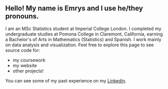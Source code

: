 ## Hello! My name is Emrys and I use he/they pronouns.

I am an MSc Statistics student at Imperial College London. I completed my undergraduate studies at Pomona College in Claremont, California, earning a Bachelor's of Arts in Mathematics (Statistics) and Spanish. I work mainly on data analysis and visualization. Feel free to explore this page to see source code for:
- my coursework
- my website
- other projects!
  
You can see some of my past experience on my [Linkedin](https://www.linkedin.com/in/emrys-king/).

<!--
**egkegk/egkegk** is a ✨ _special_ ✨ repository because its `README.md` (this file) appears on your GitHub profile.

Here are some ideas to get you started:

- 🔭 I’m currently working on ...
- 🌱 I’m currently learning ...
- 👯 I’m looking to collaborate on ...
- 🤔 I’m looking for help with ...
- 💬 Ask me about ...
- 📫 How to reach me: ...
- 😄 Pronouns: ...
- ⚡ Fun fact: ...
-->
